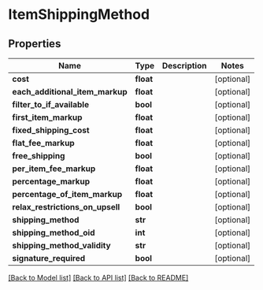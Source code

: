 # ItemShippingMethod

## Properties
Name | Type | Description | Notes
------------ | ------------- | ------------- | -------------
**cost** | **float** |  | [optional] 
**each_additional_item_markup** | **float** |  | [optional] 
**filter_to_if_available** | **bool** |  | [optional] 
**first_item_markup** | **float** |  | [optional] 
**fixed_shipping_cost** | **float** |  | [optional] 
**flat_fee_markup** | **float** |  | [optional] 
**free_shipping** | **bool** |  | [optional] 
**per_item_fee_markup** | **float** |  | [optional] 
**percentage_markup** | **float** |  | [optional] 
**percentage_of_item_markup** | **float** |  | [optional] 
**relax_restrictions_on_upsell** | **bool** |  | [optional] 
**shipping_method** | **str** |  | [optional] 
**shipping_method_oid** | **int** |  | [optional] 
**shipping_method_validity** | **str** |  | [optional] 
**signature_required** | **bool** |  | [optional] 

[[Back to Model list]](../README.md#documentation-for-models) [[Back to API list]](../README.md#documentation-for-api-endpoints) [[Back to README]](../README.md)


